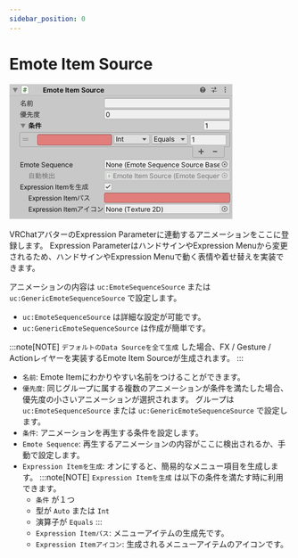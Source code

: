 ```yaml
---
sidebar_position: 0
---
```


# Emote Item Source

![Inspector](img/emote_item_source.png)

VRChatアバターのExpression Parameterに連動するアニメーションをここに登録します。
Expression ParameterはハンドサインやExpression Menuから変更されるため、ハンドサインやExpression Menuで動く表情や着せ替えを実装できます。

アニメーションの内容は `uc:EmoteSequenceSource` または `uc:GenericEmoteSequenceSource` で設定します。

- `uc:EmoteSequenceSource` は詳細な設定が可能です。
- `uc:GenericEmoteSequenceSource` は作成が簡単です。

:::note[NOTE]
`デフォルトのData Sourceを全て生成` した場合、FX / Gesture / Actionレイヤーを実装するEmote Item Sourceが生成されます。
:::

- `名前`: Emote Itemにわかりやすい名前をつけることができます。
- `優先度`: 同じグループに属する複数のアニメーションが条件を満たした場合、優先度の小さいアニメーションが選択されます。
  グループは `uc:EmoteSequenceSource` または `uc:GenericEmoteSequenceSource` で設定します。
- `条件`: アニメーションを再生する条件を設定します。
- `Emote Sequence`: 再生するアニメーションの内容がここに検出されるか、手動で設定します。
- `Expression Itemを生成`: オンにすると、簡易的なメニュー項目を生成します。
  :::note[NOTE]
  `Expression Itemを生成` は以下の条件を満たす時に利用できます。
  - `条件` が１つ
  - 型が `Auto` または `Int`
  - 演算子が `Equals`
  :::
  - `Expression Itemパス`: メニューアイテムの生成先です。
  - `Expression Itemアイコン`: 生成されるメニューアイテムのアイコンです。

